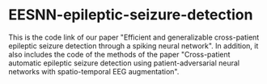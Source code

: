 # EESNN-epileptic-seizure-detection
This is the code link of our paper "Efficient and generalizable cross-patient epileptic seizure detection through a spiking neural network". In addition, it also includes the code of the methods of the paper "Cross-patient automatic epileptic seizure detection using patient-adversarial neural networks with spatio-temporal EEG augmentation".
